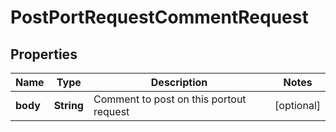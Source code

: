 

# PostPortRequestCommentRequest


## Properties

| Name | Type | Description | Notes |
|------------ | ------------- | ------------- | -------------|
|**body** | **String** | Comment to post on this portout request |  [optional] |



